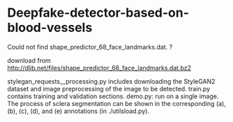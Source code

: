 # Deepfake-detector-based-on-blood-vessels


Could not find shape_predictor_68_face_landmarks.dat. ?

download from http://dlib.net/files/shape_predictor_68_face_landmarks.dat.bz2


stylegan_requests__processing.py includes downloading the StyleGAN2 dataset and image preprocessing of the image to be detected.
train.py contains training and validation sections.
demo.py:  run on a single image. The process of sclera segmentation can be shown in the corresponding (a), (b), (c), (d), and (e) annotations (in ./utilsload.py).
